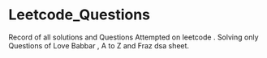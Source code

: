 # Leetcode_Questions
Record of all solutions and Questions Attempted on leetcode .
Solving only Questions of Love Babbar , A to Z and Fraz dsa sheet.
